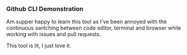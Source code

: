 ### Github CLI Demonstration
Am supper happy to learn this tool as I've been annoyed with the continuous switching between code editor, terminal and browser while working with issues and pull requests. 

This tool is lit, I just love it. 
